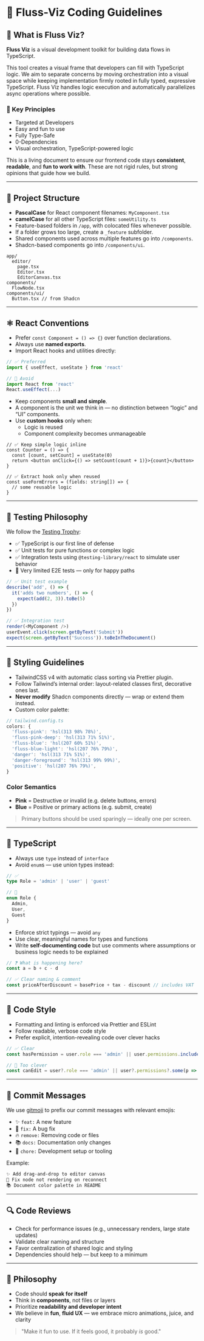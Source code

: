 # 🧭 Fluss-Viz Coding Guidelines

## 🌊 What is Fluss Viz?

**Fluss Viz** is a visual development toolkit for building data flows in TypeScript.

This tool creates a visual frame that developers can fill with TypeScript logic. We aim to separate concerns by moving orchestration into a visual space while keeping implementation firmly rooted in fully typed, expressive TypeScript. Fluss Viz handles logic execution and automatically parallelizes async operations where possible.

### 🔑 Key Principles

- Targeted at Developers
- Easy and fun to use
- Fully Type-Safe
- 0-Dependencies
- Visual orchestration, TypeScript-powered logic

This is a living document to ensure our frontend code stays **consistent**, **readable**, and **fun to work with**. These are not rigid rules, but strong opinions that guide how we build.

---

## 🧱 Project Structure

- **PascalCase** for React component filenames: `MyComponent.tsx`
- **camelCase** for all other TypeScript files: `someUtility.ts`
- Feature-based folders in `/app`, with colocated files whenever possible.
- If a folder grows too large, create a `_feature` subfolder.
- Shared components used across multiple features go into `/components`.
- Shadcn-based components go into `/components/ui`.

```tsx
app/
  editor/
    page.tsx
    Editor.tsx
    EditorCanvas.tsx
components/
  FlowNode.tsx
components/ui/
  Button.tsx // from Shadcn
```

---

## ⚛️ React Conventions

- Prefer `const Component = () => {}` over function declarations.
- Always use **named exports**.
- Import React hooks and utilities directly:

```ts
// ✅ Preferred
import { useEffect, useState } from 'react'

// 🚫 Avoid
import React from 'react'
React.useEffect(...)
```

- Keep components **small and simple**.
- A component is the unit we think in — no distinction between “logic” and “UI” components.
- Use **custom hooks** only when:
  - Logic is reused
  - Component complexity becomes unmanageable

```tsx
// ✅ Keep simple logic inline
const Counter = () => {
  const [count, setCount] = useState(0)
  return <button onClick={() => setCount(count + 1)}>{count}</button>
}

// ✅ Extract hook only when reused
const useFormErrors = (fields: string[]) => {
  // some reusable logic
}
```

---

## 🧪 Testing Philosophy

We follow the [Testing Trophy](https://testing.googleblog.com/2015/04/just-say-no-to-more-end-to-end-tests.html):

- ✅ TypeScript is our first line of defense
- ✅ Unit tests for pure functions or complex logic
- ✅ Integration tests using `@testing-library/react` to simulate user behavior
- 🚫 Very limited E2E tests — only for happy paths

```ts
// ✅ Unit test example
describe('add', () => {
  it('adds two numbers', () => {
    expect(add(2, 3)).toBe(5)
  })
})

// ✅ Integration test
render(<MyComponent />)
userEvent.click(screen.getByText('Submit'))
expect(screen.getByText('Success')).toBeInTheDocument()
```

---

## 🎨 Styling Guidelines

- TailwindCSS v4 with automatic class sorting via Prettier plugin.
- Follow Tailwind’s internal order: layout-related classes first, decorative ones last.
- **Never modify** Shadcn components directly — wrap or extend them instead.
- Custom color palette:

```ts
// tailwind.config.ts
colors: {
  'fluss-pink': 'hsl(313 98% 78%)',
  'fluss-pink-deep': 'hsl(313 71% 51%)',
  'fluss-blue': 'hsl(207 60% 51%)',
  'fluss-blue-light': 'hsl(207 76% 79%)',
  'danger': 'hsl(313 71% 51%)',
  'danger-foreground': 'hsl(313 99% 99%)',
  'positive': 'hsl(207 76% 79%)',
}
```

### Color Semantics

- **Pink** = Destructive or invalid (e.g. delete buttons, errors)
- **Blue** = Positive or primary actions (e.g. submit, create)

> Primary buttons should be used sparingly — ideally one per screen.

---

## 🧠 TypeScript

- Always use `type` instead of `interface`
- Avoid `enum`s — use union types instead:

```ts
// ✅
type Role = 'admin' | 'user' | 'guest'

// 🚫
enum Role {
  Admin,
  User,
  Guest
}
```

- Enforce strict typings — avoid `any`
- Use clear, meaningful names for types and functions
- Write **self-documenting code** but use comments where assumptions or business logic needs to be explained

```ts
// ❓ What is happening here?
const a = b + c - d

// ✅ Clear naming & comment
const priceAfterDiscount = basePrice + tax - discount // includes VAT
```

---

## 🧰 Code Style

- Formatting and linting is enforced via Prettier and ESLint
- Follow readable, verbose code style
- Prefer explicit, intention-revealing code over clever hacks

```ts
// ✅ Clear
const hasPermission = user.role === 'admin' || user.permissions.includes('edit')

// 🚫 Too clever
const canEdit = user?.role === 'admin' || user?.permissions?.some(p => p === 'edit')
```

---

## 🧠 Commit Messages

We use [gitmoji](https://gitmoji.dev/) to prefix our commit messages with relevant emojis:

- ✨ `feat:` A new feature
- 🐛 `fix:` A bug fix
- 🔥 `remove:` Removing code or files
- 📚 `docs:` Documentation only changes
- 🔧 `chore:` Development setup or tooling

Example:

```sh
✨ Add drag-and-drop to editor canvas
🐛 Fix node not rendering on reconnect
📚 Document color palette in README
```

---

## 🔍 Code Reviews

- Check for performance issues (e.g., unnecessary renders, large state updates)
- Validate clear naming and structure
- Favor centralization of shared logic and styling
- Dependencies should help — but keep to a minimum

---

## 🧠 Philosophy

- Code should **speak for itself**
- Think in **components**, not files or layers
- Prioritize **readability and developer intent**
- We believe in **fun**, **fluid UX** — we embrace micro animations, juice, and clarity

> "Make it fun to use. If it feels good, it probably *is* good."
